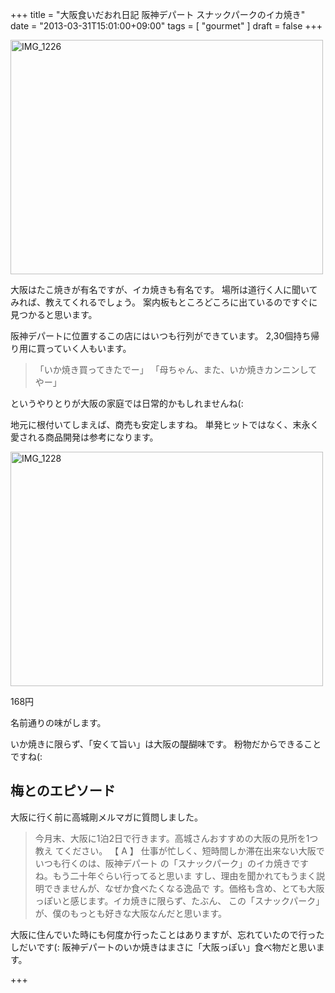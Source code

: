 +++
title =  "大阪食いだおれ日記 阪神デパート スナックパークのイカ焼き"
date =  "2013-03-31T15:01:00+09:00"
tags = [ "gourmet" ]
draft = false
+++
<p><a href="http://www.flickr.com/photos/68742489@N02/8605573168/" title="IMG_1226 by umeyuki1326, on Flickr"><img src="http://farm9.staticflickr.com/8121/8605573168_f1dfa808e8.jpg" width="500" height="375" alt="IMG_1226"></a></p>

<p>大阪はたこ焼きが有名ですが、イカ焼きも有名です。
場所は道行く人に聞いてみれば、教えてくれるでしょう。
案内板もところどころに出ているのですぐに見つかると思います。</p>

<p>阪神デパートに位置するこの店にはいつも行列ができています。
2,30個持ち帰り用に買っていく人もいます。</p>

<!--more-->

<blockquote>
  <p>「いか焼き買ってきたでー」
  「母ちゃん、また、いか焼きカンニンしてやー」</p>
</blockquote>

<p>というやりとりが大阪の家庭では日常的かもしれませんね(:</p>

<p>地元に根付いてしまえば、商売も安定しますね。
単発ヒットではなく、末永く愛される商品開発は参考になります。</p>

<p><a href="http://www.flickr.com/photos/68742489@N02/8605571880/" title="IMG_1228 by umeyuki1326, on Flickr"><img src="http://farm9.staticflickr.com/8110/8605571880_6d2ac0467f.jpg" width="500" height="375" alt="IMG_1228"></a></p>

<p>168円</p>

<p>名前通りの味がします。</p>

<p>いか焼きに限らず、「安くて旨い」は大阪の醍醐味です。
粉物だからできることですね(:</p>

## 梅とのエピソード

<p>大阪に行く前に高城剛メルマガに質問しました。</p>

<blockquote>
  <p>今月末、大阪に1泊2日で行きます。高城さんおすすめの大阪の見所を1つ教え
  てください。
  【 A 】
  仕事が忙しく、短時間しか滞在出来ない大阪でいつも行くのは、阪神デパート
  の「スナックパーク」のイカ焼きですね。もう二十年ぐらい行ってると思いま
  すし、理由を聞かれてもうまく説明できませんが、なぜか食べたくなる逸品で
  す。価格も含め、とても大阪っぽいと感じます。イカ焼きに限らず、たぶん、
  この「スナックパーク」が、僕のもっとも好きな大阪なんだと思います。</p>
</blockquote>

<p>大阪に住んでいた時にも何度か行ったことはありますが、忘れていたので行ったしだいです(:
阪神デパートのいか焼きはまさに「大阪っぽい」食べ物だと思います。</p>

+++
